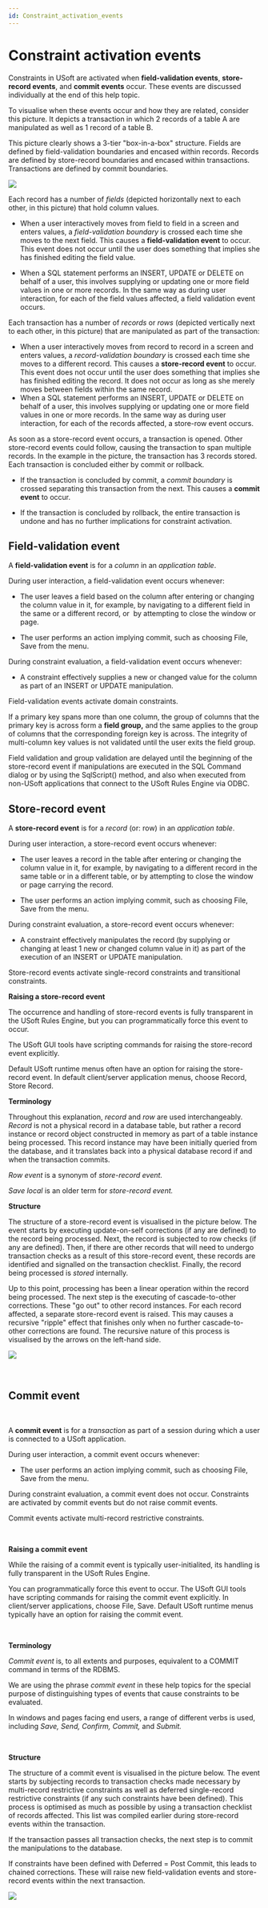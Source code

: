 ```yaml
---
id: Constraint_activation_events
---
```


# Constraint activation events

Constraints in USoft are activated when **field-validation events**, **store-record events**, and **commit events** occur. These events are discussed individually at the end of this help topic.

To visualise when these events occur and how they are related, consider this picture. It depicts a transaction in which 2 records of a table A are manipulated as well as 1 record of a table B.

This picture clearly shows a 3-tier "box-in-a-box" structure. Fields are defined by field-validation boundaries and encased within records. Records are defined by store-record boundaries and encased within transactions. Transactions are defined by commit boundaries.

![](./assets/207a58b2-51d0-4c45-8aea-7f5329fd775a.png)

Each record has a number of *fields* (depicted horizontally next to each other, in this picture) that hold column values.

- When a user interactively moves from field to field in a screen and enters values, a *field-validation boundary* is crossed each time she moves to the next field. This causes a **field-validation event** to occur. This event does not occur until the user does something that implies she has finished editing the field value.

- When a SQL statement performs an INSERT, UPDATE or DELETE on behalf of a user, this involves supplying or updating one or more field values in one or more records. In the same way as during user interaction, for each of the field values affected, a field validation event occurs.

Each transaction has a number of *records* or *rows* (depicted vertically next to each other, in this picture) that are manipulated as part of the transaction:

- When a user interactively moves from record to record in a screen and enters values, a *record-validation boundary* is crossed each time she moves to a different record. This causes a **store-record event** to occur. This event does not occur until the user does something that implies she has finished editing the record. It does not occur as long as she merely moves between fields within the same record.
- When a SQL statement performs an INSERT, UPDATE or DELETE on behalf of a user, this involves supplying or updating one or more field values in one or more records. In the same way as during user interaction, for each of the records affected, a store-row event occurs.

As soon as a store-record event occurs, a transaction is opened. Other store-record events could follow, causing the transaction to span multiple records. In the example in the picture, the transaction has 3 records stored. Each transaction is concluded either by commit or rollback.

- If the transaction is concluded by commit, a *commit boundary* is crossed separating this transaction from the next. This causes a **commit event** to occur.

- If the transaction is concluded by rollback, the entire transaction is undone and has no further implications for constraint activation.

## Field-validation event

A **field-validation event** is for a *column* in an *application table*.

During user interaction, a field-validation event occurs whenever:

- The user leaves a field based on the column after entering or changing the column value in it, for example, by navigating to a different field in the same or a different record, or  by attempting to close the window or page.

- The user performs an action implying commit, such as choosing File, Save from the menu.

During constraint evaluation, a field-validation event occurs whenever:

- A constraint effectively supplies a new or changed value for the column as part of an INSERT or UPDATE manipulation.

Field-validation events activate domain constraints.

If a primary key spans more than one column, the group of columns that the primary key is across form a **field group,** and the same applies to the group of columns that the corresponding foreign key is across. The integrity of multi-column key values is not validated until the user exits the field group.

Field validation and group validation are delayed until the beginning of the store-record event if manipulations are executed in the SQL Command dialog or by using the SqlScript() method, and also when executed from non-USoft applications that connect to the USoft Rules Engine via ODBC.

## Store-record event

A **store-record event** is for a *record* (or: row) in an *application table*.

During user interaction, a store-record event occurs whenever:

- The user leaves a record in the table after entering or changing the column value in it, for example, by navigating to a different record in the same table or in a different table, or by attempting to close the window or page carrying the record.

- The user performs an action implying commit, such as choosing File, Save from the menu.

During constraint evaluation, a store-record event occurs whenever:

- A constraint effectively manipulates the record (by supplying or changing at least 1 new or changed column value in it) as part of the execution of an INSERT or UPDATE manipulation.

Store-record events activate single-record constraints and transitional constraints.

**Raising a store-record event**

The occurrence and handling of store-record events is fully transparent in the USoft Rules Engine, but you can programmatically force this event to occur.

The USoft GUI tools have scripting commands for raising the store-record event explicitly.

Default USoft runtime menus often have an option for raising the store-record event. In default client/server application menus, choose Record, Store Record.

**Terminology**

Throughout this explanation, *record*  and *row*  are used interchangeably. *Record*  is not a physical record in a database table, but rather a record instance or record object constructed in memory as part of a table instance being processed. This record instance may have been initially queried from the database, and it translates back into a physical database record if and when the transaction commits.

*Row event* is a synonym of *store-record event.* 

*Save local* is an older term for *store-record event.*

**Structure**

The structure of a store-record event is visualised in the picture below. The event starts by executing update-on-self corrections (if any are defined) to the record being processed. Next, the record is subjected to row checks (if any are defined). Then, if there are other records that will need to undergo transaction checks as a result of this store-record event, these records are identified and signalled on the transaction checklist. Finally, the record being processed is *stored* internally.

Up to this point, processing has been a linear operation within the record being processed. The next step is the executing of cascade-to-other corrections. These "go out" to other record instances. For each record affected, a separate store-record event is raised. This may causes a recursive "ripple" effect that finishes only when no further cascade-to-other corrections are found. The recursive nature of this process is visualised by the arrows on the left-hand side.

![](./assets/0bd25c74-ee3f-4b58-a866-b6c722221ec0.png)

 

## Commit event

 

A **commit event** is for a *transaction* as part of a session during which a user is connected to a USoft application.

During user interaction, a commit event occurs whenever:

- The user performs an action implying commit, such as choosing File, Save from the menu.

During constraint evaluation, a commit event does not occur. Constraints are activated by commit events but do not raise commit events.

Commit events activate multi-record restrictive constraints.

 

**Raising a commit event**

While the raising of a commit event is typically user-initialited, its handling is fully transparent in the USoft Rules Engine.

You can programmatically force this event to occur. The USoft GUI tools have scripting commands for raising the commit event explicitly. In client/server applications, choose File, Save. Default USoft runtime menus typically have an option for raising the commit event.

 

**Terminology**

*Commit event* is, to all extents and purposes, equivalent to a COMMIT command in terms of the RDBMS.

We are using the phrase *commit event* in these help topics for the special purpose of distinguishing types of events that cause constraints to be evaluated.

In windows and pages facing end users, a range of different verbs is used, including *Save, Send, Confirm, Commit,* and *Submit.*

 

**Structure**

The structure of a commit event is visualised in the picture below. The event starts by subjecting records to transaction checks made necessary by multi-record restrictive constraints as well as deferred single-record restrictive constraints (if any such constraints have been defined). This process is optimised as much as possible by using a transaction checklist of records affected. This list was compiled earlier during store-record events within the transaction.

If the transaction passes all transaction checks, the next step is to commit the manipulations to the database.

If constraints have been defined with Deferred = Post Commit, this leads to chained corrections. These will raise new field-validation events and store-record events within the next transaction.

![](./assets/d296de66-a9bc-49b7-859a-debe26290590.png)

 